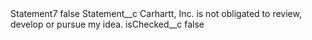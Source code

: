 <?xml version="1.0" encoding="UTF-8"?>
<CustomMetadata xmlns="http://soap.sforce.com/2006/04/metadata" xmlns:xsi="http://www.w3.org/2001/XMLSchema-instance" xmlns:xsd="http://www.w3.org/2001/XMLSchema">
    <label>Statement7</label>
    <protected>false</protected>
    <values>
        <field>Statement__c</field>
        <value xsi:type="xsd:string">Carhartt, Inc. is not obligated to review, develop or pursue my idea.</value>
    </values>
    <values>
        <field>isChecked__c</field>
        <value xsi:type="xsd:boolean">false</value>
    </values>
</CustomMetadata>
